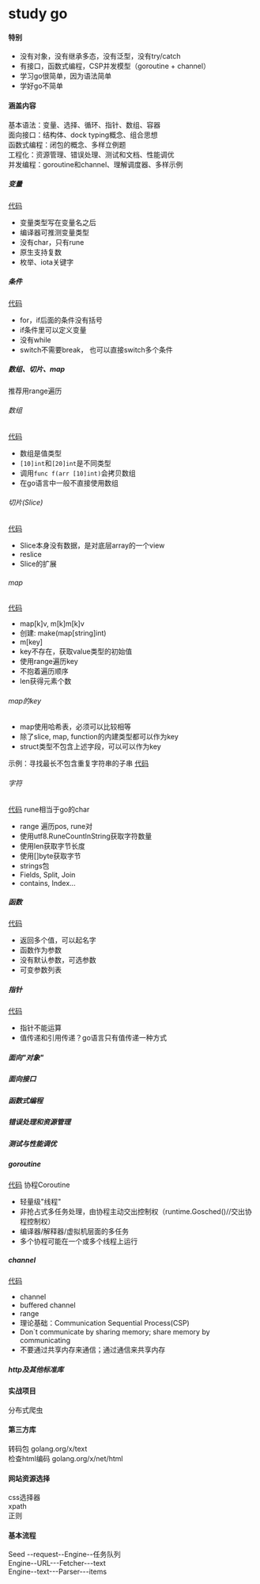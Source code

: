 # study go

#### 特别
- 没有对象，没有继承多态，没有泛型，没有try/catch
- 有接口，函数式编程，CSP并发模型（goroutine + channel）
- 学习go很简单，因为语法简单
- 学好go不简单

#### 涵盖内容
基本语法：变量、选择、循环、指针、数组、容器   
面向接口：结构体、dock typing概念、组合思想   
函数式编程：闭包的概念、多样立例题   
工程化：资源管理、错误处理、测试和文档、性能调优   
并发编程：goroutine和channel、理解调度器、多样示例   

##### 变量
[代码](https://github.com/xxg3053/learngo/blob/master/lang/base.go)
- 变量类型写在变量名之后
- 编译器可推测变量类型
- 没有char，只有rune
- 原生支持复数
- 枚举、iota关键字

##### 条件
[代码](https://github.com/xxg3053/learngo/blob/master/lang/branch.go)
- for，if后面的条件没有括号
- if条件里可以定义变量
- 没有while
- switch不需要break， 也可以直接switch多个条件

##### 数组、切片、map
推荐用range遍历   
###### 数组
[代码](https://github.com/xxg3053/learngo/blob/master/lang/arrays.go)
- 数组是值类型
- ```[10]int```和```[20]int```是不同类型
- 调用```func f(arr [10]int)```会拷贝数组 
- 在go语言中一般不直接使用数组

###### 切片(Slice)
[代码](https://github.com/xxg3053/learngo/blob/master/lang/slice.go)
- Slice本身没有数据，是对底层array的一个view
- reslice
- Slice的扩展

###### map
[代码](https://github.com/xxg3053/learngo/blob/master/lang/slice.go)
- map[k]v, m[k]m[k]v
- 创建: make(map[string]int)
- m[key]
- key不存在，获取value类型的初始值
- 使用range遍历key
- 不抱着遍历顺序
- len获得元素个数
###### map的key
- map使用哈希表，必须可以比较相等
- 除了slice, map, function的内建类型都可以作为key
- struct类型不包含上述字段，可以可以作为key

示例：寻找最长不包含重复字符串的子串
[代码](https://github.com/xxg3053/learngo/blob/master/lang/nonrepeating.go)

###### 字符
[代码](https://github.com/xxg3053/learngo/blob/master/lang/strings.go)
rune相当于go的char
- range 遍历pos, rune对
- 使用utf8.RuneCountInString获取字符数量
- 使用len获取字节长度
- 使用[]byte获取字节
- strings包
- Fields, Split, Join
- contains, Index...

##### 函数
[代码](https://github.com/xxg3053/learngo/blob/master/lang/func.go)
- 返回多个值，可以起名字
- 函数作为参数
- 没有默认参数，可选参数
- 可变参数列表

##### 指针
[代码](https://github.com/xxg3053/learngo/blob/master/lang/pointer.go)
- 指针不能运算
- 值传递和引用传递？go语言只有值传递一种方式

##### 面向"对象"

##### 面向接口

##### 函数式编程

##### 错误处理和资源管理

##### 测试与性能调优

##### goroutine
[代码](https://github.com/xxg3053/learngo/blob/master/lang/goroutine/goroutine.go)
协程Coroutine
- 轻量级"线程"
- 非抢占式多任务处理，由协程主动交出控制权（runtime.Gosched()//交出协程控制权）
- 编译器/解释器/虚拟机层面的多任务
- 多个协程可能在一个或多个线程上运行

##### channel
[代码](https://github.com/xxg3053/learngo/blob/master/lang/channel/done.go)
- channel
- buffered channel
- range
- 理论基础：Communication Sequential Process(CSP)
- Don`t communicate by sharing memory; share memory by communicating
- 不要通过共享内存来通信；通过通信来共享内存

##### http及其他标准库


#### 实战项目
分布式爬虫   

#### 第三方库
转码包 golang.org/x/text    
检查html编码  golang.org/x/net/html   

#### 网站资源选择
css选择器   
xpath  
正则   


#### 基本流程
Seed --request--Engine--任务队列  
Engine--URL---Fetcher---text   
Engine--text---Parser---items   

